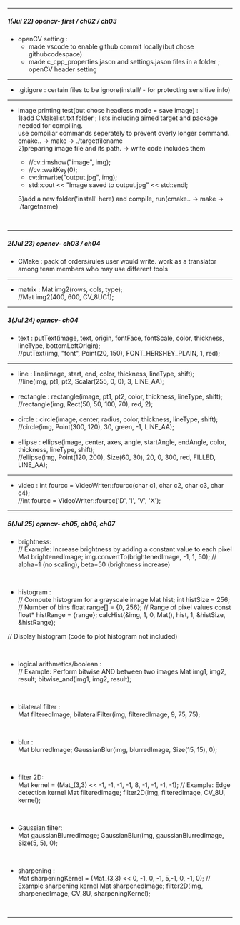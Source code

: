 

***
##### 1(Jul 22) opencv- first / ch02 / ch03

- openCV setting : <br>
    -  made vscode to enable github commit locally(but chose githubcodespace) <br>
    -  made c_cpp_properties.jason and settings.jason files in a folder ; openCV header setting <br>

***

- .gitigore : certain files to be ignore(install/ - for protecting sensitive info) <br>

***

- image printing test(but chose headless mode = save image) : <br>
     1)add CMakelist.txt folder ; lists including aimed target and package needed for compiling. <br>
    use compiliar commands seperately to prevent overly longer command. 
    cmake.. -> make -> ./targetfilename <br>
     2)preparing image file and its path. -> write code includes them <br>
   - //cv::imshow("image", img); <br>
   - //cv::waitKey(0); <br>
   - cv::imwrite("output.jpg", img); <br>
   - std::cout << "Image saved to output.jpg" << std::endl; <br>

   
    3)add a new folder('install' here) and compile, run(cmake.. -> make -> ./targetname) 
<br>

***
##### 2(Jul 23) opencv- ch03 / ch04

- CMake : pack of orders/rules user would write. work as a translator among team members who may use different tools

***

- matrix : Mat img2(rows, cols, type); <br>
    //Mat img2(400, 600, CV_8UC1); <br>

***
##### 3(Jul 24) oprncv- ch04

- text : putText(image, text, origin, fontFace, fontScale, color, thickness, lineType, bottomLeftOrigin); <br>
    //putText(img, "font", Point(20, 150), FONT_HERSHEY_PLAIN, 1, red); <br>

***

- line : line(image, start, end, color, thickness, lineType, shift); <br>
    //line(img, pt1, pt2, Scalar(255, 0, 0), 3, LINE_AA); <br><br>
- rectangle : rectangle(image, pt1, pt2, color, thickness, lineType, shift); <br> 
          //rectangle(img, Rect(50, 50, 100, 70), red, 2); <br><br>
- circle : circle(image, center, radius, color, thickness, lineType, shift); <br>           //circle(img, Point(300, 120), 30, green, -1, LINE_AA); <br><br>
- ellipse : ellipse(image, center, axes, angle, startAngle, endAngle, color, thickness, lineType, shift); <br> //ellipse(img, Point(120, 200), Size(60, 30), 20, 0, 300, red, FILLED, LINE_AA); <br>

***

- video : int fourcc = VideoWriter::fourcc(char c1, char c2, char c3, char c4); <br>
    //int fourcc = VideoWriter::fourcc('D', 'I', 'V', 'X');

***
##### 5(Jul 25) oprncv- ch05, ch06, ch07
- brightness: <br>
// Example: Increase brightness by adding a constant value to each pixel
Mat brightenedImage;
img.convertTo(brightenedImage, -1, 1, 50); // alpha=1 (no scaling), beta=50 (brightness increase)

<br>

- histogram : <br>
// Compute histogram for a grayscale image
Mat hist;
int histSize = 256; // Number of bins
float range[] = {0, 256}; // Range of pixel values
const float* histRange = {range};
calcHist(&img, 1, 0, Mat(), hist, 1, &histSize, &histRange);

// Display histogram (code to plot histogram not included)

<br>

- logical arithmetics/boolean :<br>
// Example: Perform bitwise AND between two images
Mat img1, img2, result;
bitwise_and(img1, img2, result);

<br>

- bilateral filter :<br>
Mat filteredImage;
bilateralFilter(img, filteredImage, 9, 75, 75);

<br>

- blur : <br>
Mat blurredImage;
GaussianBlur(img, blurredImage, Size(15, 15), 0);

 <br>

- filter 2D: <br>
Mat kernel = (Mat_<float>(3,3) << -1, -1, -1, -1, 8, -1, -1, -1, -1); // Example: Edge detection kernel
Mat filteredImage;
filter2D(img, filteredImage, CV_8U, kernel);

<br>

- Gaussian filter: <br>
Mat gaussianBlurredImage;
GaussianBlur(img, gaussianBlurredImage, Size(5, 5), 0);

<br>

- sharpening : <br>
Mat sharpeningKernel = (Mat_<float>(3,3) << 0, -1, 0, -1, 5,-1, 0, -1, 0); // Example sharpening kernel
Mat sharpenedImage;
filter2D(img, sharpenedImage, CV_8U, sharpeningKernel);
<br>

***



